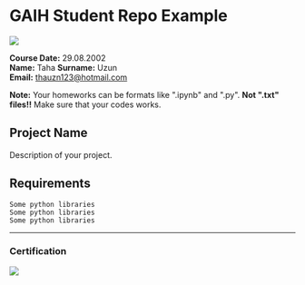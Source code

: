 # GAIH Student Repo Example
![](img/newlogo.png)

**Course Date:** 29.08.2002  
**Name:** Taha 
**Surname:** Uzun  
**Email:** thauzn123@hotmail.com

**Note:** Your homeworks can be formats like ".ipynb" and ".py". **Not ".txt" files!!** Make sure that your codes works.  

## Project Name
Description of your project.

## Requirements
```
Some python libraries
Some python libraries
Some python libraries
```
---

### Certification
![](img/TopLearnerCertificate.png)

